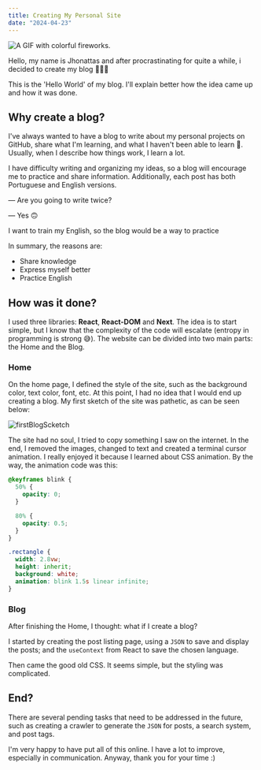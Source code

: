 ```yaml
---
title: Creating My Personal Site
date: "2024-04-23"
---
```


![A GIF with colorful fireworks.](/creating-my-personal-site/fireworks.webp)

Hello, my name is Jhonattas and after procrastinating for quite a while, i decided to create my blog 🎉🎉🎉

This is the 'Hello World' of my blog. I'll explain better how the idea came up and how it was done.

## Why create a blog?

I've always wanted to have a blog to write about my personal projects on GitHub, share what I'm learning, and what I haven't been able to learn 🫠. Usually, when I describe how things work, I learn a lot.

I have difficulty writing and organizing my ideas, so a blog will encourage me to practice and share information. Additionally, each post has both Portuguese and English versions.

— Are you going to write twice?

— Yes 🙃

I want to train my English, so the blog would be a way to practice

In summary, the reasons are:

- Share knowledge
- Express myself better
- Practice English

## How was it done?

I used three libraries: **React**, **React-DOM** and **Next**. The idea is to start simple, but I know that the complexity of the code will escalate (entropy in programming is strong 😅). The website can be divided into two main parts: the Home and the Blog.

### Home

On the home page, I defined the style of the site, such as the background color, text color, font, etc. At this point, I had no idea that I would end up creating a blog. My first sketch of the site was pathetic, as can be seen below:

![firstBlogScketch](/creating-my-personal-site/firstBlogScketch.jpg)

The site had no soul, I tried to copy something I saw on the internet. In the end, I removed the images, changed to text and created a terminal cursor animation. I really enjoyed it because I learned about CSS animation. By the way, the animation code was this:

```css
@keyframes blink {
  50% {
    opacity: 0;
  }

  80% {
    opacity: 0.5;
  }
}

.rectangle {
  width: 2.8vw;
  height: inherit;
  background: white;
  animation: blink 1.5s linear infinite;
}
```

### Blog

After finishing the Home, I thought: what if I create a blog?

I started by creating the post listing page, using a `JSON` to save and display the posts; and the `useContext` from React to save the chosen language.

Then came the good old CSS. It seems simple, but the styling was complicated.

## End?

There are several pending tasks that need to be addressed in the future, such as creating a crawler to generate the `JSON` for posts, a search system, and post tags.

I'm very happy to have put all of this online. I have a lot to improve, especially in communication. Anyway, thank you for your time :)
